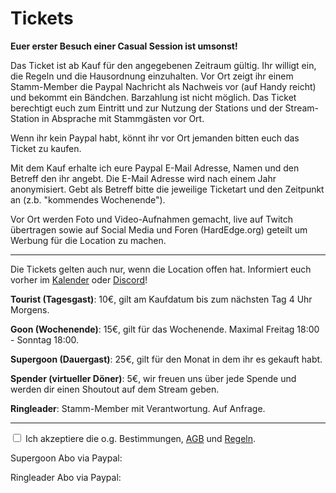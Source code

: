 # Tickets

**Euer erster Besuch einer Casual Session ist umsonst!**

Das Ticket ist ab Kauf für den angegebenen Zeitraum gültig. Ihr willigt ein, die Regeln und die Hausordnung einzuhalten.
Vor Ort zeigt ihr einem Stamm-Member die Paypal Nachricht als Nachweis vor (auf Handy reicht) und bekommt ein Bändchen. Barzahlung ist nicht möglich. Das Ticket berechtigt euch zum Eintritt und zur Nutzung der Stations und der Stream-Station in Absprache mit Stammgästen vor Ort.

Wenn ihr kein Paypal habt, könnt ihr vor Ort jemanden bitten euch das Ticket zu kaufen.

Mit dem Kauf erhalte ich eure Paypal E-Mail Adresse, Namen und den Betreff den ihr angebt. Die E-Mail Adresse wird nach einem Jahr anonymisiert. Gebt als Betreff bitte die jeweilige Ticketart und den Zeitpunkt an (z.b. "kommendes Wochenende").

Vor Ort werden Foto und Video-Aufnahmen gemacht, live auf Twitch übertragen sowie auf Social Media und Foren (HardEdge.org) geteilt um Werbung für die Location zu machen.

<hr>

Die Tickets gelten auch nur, wenn die Location offen hat. Informiert euch vorher im [Kalender](https://calendar.google.com/calendar/embed?src=kqg40hjscfpnkm780rhd7abr5s%40group.calendar.google.com&ctz=Europe%2FBerlin) oder [Discord](https://tinyurl.com/madgearffm)!
 
**Tourist (Tagesgast)**: 10€, gilt am Kaufdatum bis zum nächsten Tag 4 Uhr Morgens.

**Goon (Wochenende)**: 15€, gilt für das Wochenende.
Maximal Freitag 18:00 - Sonntag 18:00.

**Supergoon (Dauergast)**: 25€, gilt für den Monat in dem ihr es gekauft habt.

**Spender (virtueller Döner)**: 5€, wir freuen uns über jede Spende und werden dir einen Shoutout auf dem Stream geben.

**Ringleader**: Stamm-Member mit Verantwortung. Auf Anfrage.

<hr>

<input type="checkbox" id="gelesen" onclick="gelesen()"> Ich akzeptiere die o.g. Bestimmungen, [AGB](./agb.md) und [Regeln](./regeln.md).

<form action="https://www.paypal.com/cgi-bin/webscr" method="post" target="_top" id="text" style="display:none">
<input type="hidden" name="cmd" value="_s-xclick">
<input type="hidden" name="hosted_button_id" value="WCHKEZZZB2BJL">
<table>
<tr><td><input type="hidden" name="on0" value="Dauer">Dauer</td></tr><tr><td><select name="os0">
	<option value="Tourist (1 Tag)">Tourist (1 Tag) €10,00 EUR</option>
	<option value="Goon (Wochenende)">Goon (Wochenende) €15,00 EUR</option>
	<option value="Supergoon (Monat)">Supergoon (Monat) €25,00 EUR</option>
	<option value="Spender">Spender €5,00 EUR</option>
</select> </td></tr>
<tr><td><input type="hidden" name="on1" value="Nickname">Nickname</td></tr><tr><td><input type="text" name="os1" maxlength="200"></td></tr>
</table>
<input type="hidden" name="currency_code" value="EUR">
<input type="image" src="https://www.paypalobjects.com/de_DE/DE/i/btn/btn_buynowCC_LG.gif" border="0" name="submit" alt="Jetzt einfach, schnell und sicher online bezahlen – mit PayPal.">
<img alt="" border="0" src="https://www.paypalobjects.com/de_DE/i/scr/pixel.gif" width="1" height="1">
<br>
Alternativ direkt an: MadGearFFM@gmail.com<br>
Betreff: Nickname + Datum
</form>

Supergoon Abo via Paypal:
<div id="paypal-button-container-P-04C428923N755423BMLUOVNI"></div>
<script src="https://www.paypal.com/sdk/js?client-id=AYgAZUl1zBsCbMSFFQShxUdl8pZc-31kqnd6O3vK4Xte8SUxty9JdRRs9diySzXW0AKXObdYTreh5-vs&vault=true&intent=subscription" data-sdk-integration-source="button-factory"></script>
<script>
  paypal.Buttons({
      style: {
          shape: 'rect',
          color: 'gold',
          layout: 'vertical',
          label: 'subscribe'
      },
      createSubscription: function(data, actions) {
        return actions.subscription.create({
          /* Creates the subscription */
          plan_id: 'P-04C428923N755423BMLUOVNI'
        });
      },
      onApprove: function(data, actions) {
        alert(data.subscriptionID); // You can add optional success message for the subscriber here
      }
  }).render('#paypal-button-container-P-04C428923N755423BMLUOVNI'); // Renders the PayPal button
</script>

Ringleader Abo via Paypal:
<div id="paypal-button-container-P-21Y73155VA509045KMLV5JFI"></div>
<script src="https://www.paypal.com/sdk/js?client-id=AYgAZUl1zBsCbMSFFQShxUdl8pZc-31kqnd6O3vK4Xte8SUxty9JdRRs9diySzXW0AKXObdYTreh5-vs&vault=true&intent=subscription" data-sdk-integration-source="button-factory"></script>
<script>
  paypal.Buttons({
      style: {
          shape: 'rect',
          color: 'gold',
          layout: 'vertical',
          label: 'subscribe'
      },
      createSubscription: function(data, actions) {
        return actions.subscription.create({
          /* Creates the subscription */
          plan_id: 'P-21Y73155VA509045KMLV5JFI'
        });
      },
      onApprove: function(data, actions) {
        alert(data.subscriptionID); // You can add optional success message for the subscriber here
      }
  }).render('#paypal-button-container-P-21Y73155VA509045KMLV5JFI'); // Renders the PayPal button
</script>
